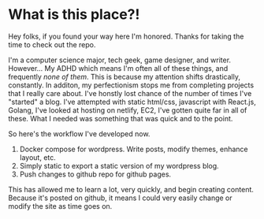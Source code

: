 # What is this place?!

Hey folks, if you found your way here I'm honored. Thanks for taking the time to check out the repo.

I'm a computer science major, tech geek, game designer, and writer. However... My ADHD which means I'm often all of these things, and frequently *none of them*. This is because my attention shifts drastically, constantly. In additon, my perfectionism stops me from completing projects that I really care about. I've honstly lost chance of the number of times I've "started" a blog. I've attempted with static html/css, javascript with React.js, Golang, I've looked at hosting on netlify, EC2, I've gotten quite far in all of these. What I needed was something that was quick and to the point.

So here's the workflow I've developed now.

1) Docker compose for wordpress. Write posts, modify themes, enhance layout, etc.
2) Simply static to export a static version of my wordpress blog.
3) Push changes to github repo for github pages.

This has allowed me to learn a lot, very quickly, and begin creating content. Because it's posted on github, it means I could very easily change or modify the site as time goes on.